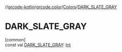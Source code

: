 //[qrcode-kotlin](../../../index.md)/[qrcode.color](../index.md)/[Colors](index.md)/[DARK_SLATE_GRAY](-d-a-r-k_-s-l-a-t-e_-g-r-a-y.md)

# DARK_SLATE_GRAY

[common]\
const val [DARK_SLATE_GRAY](-d-a-r-k_-s-l-a-t-e_-g-r-a-y.md): [Int](https://kotlinlang.org/api/latest/jvm/stdlib/kotlin/-int/index.html)
